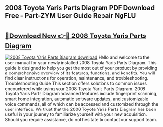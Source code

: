 ## 2008 Toyota Yaris Parts Diagram PDF Download Free - Part-ZYM User Guide Repair NgFLU

# <h2><a href="http://dfkti2.blite.top/?on=2008+Toyota+Yaris+Parts+Diagram">🔗Download New 👉🔴 2008 Toyota Yaris Parts Diagram</a></h2>

[![2008 Toyota Yaris Parts Diagram download](https://i.imgur.com/lujVjoI.png)](http://dfkti2.blite.top/?on=2008+Toyota+Yaris+Parts+Diagram)
Hello and welcome to the user manual for your newly installed 2008 Toyota Yaris Parts Diagram. This guide is designed to help you get the most out of your product by providing a comprehensive overview of its features, functions, and benefits. You will find clear instructions for operation, maintenance, and troubleshooting. Troubleshooting Guide This section offers solutions to common issues encountered while using your 2008 Toyota Yaris Parts Diagram. 2008 Toyota Yaris Parts Diagram advanced features include fingerprint scanning, smart home integration, automatic software updates, and customizable voice commands, all of which can be accessed and customized through the user interface. We trust that the 2008 Toyota Yaris Parts Diagram has been useful in your journey to familiarize yourself with your new acquisition. Should you require assistance, do not hesitate to contact our support team.
